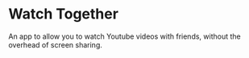 # Watch Together

An app to allow you to watch Youtube videos with friends, without the overhead of screen
sharing.

